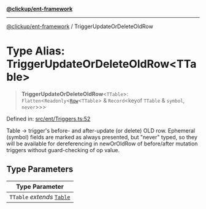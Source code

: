 [**@clickup/ent-framework**](../README.md)

***

[@clickup/ent-framework](../globals.md) / TriggerUpdateOrDeleteOldRow

# Type Alias: TriggerUpdateOrDeleteOldRow\<TTable\>

> **TriggerUpdateOrDeleteOldRow**\<`TTable`\>: `Flatten`\<`Readonly`\<[`Row`](Row.md)\<`TTable`\> & `Record`\<keyof `TTable` & `symbol`, `never`\>\>\>

Defined in: [src/ent/Triggers.ts:52](https://github.com/clickup/ent-framework/blob/master/src/ent/Triggers.ts#L52)

Table -> trigger's before- and after-update (or delete) OLD row. Ephemeral
(symbol) fields are marked as always presented, but "never" typed, so they
will be available for dereferencing in newOrOldRow of before/after mutation
triggers without guard-checking of op value.

## Type Parameters

| Type Parameter |
| ------ |
| `TTable` *extends* [`Table`](Table.md) |
